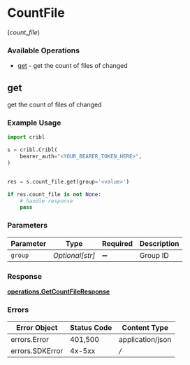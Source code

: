 # CountFile
(*count_file*)

### Available Operations

* [get](#get) - get the count of files of changed

## get

get the count of files of changed

### Example Usage

```python
import cribl

s = cribl.Cribl(
    bearer_auth="<YOUR_BEARER_TOKEN_HERE>",
)


res = s.count_file.get(group='<value>')

if res.count_file is not None:
    # handle response
    pass

```

### Parameters

| Parameter          | Type               | Required           | Description        |
| ------------------ | ------------------ | ------------------ | ------------------ |
| `group`            | *Optional[str]*    | :heavy_minus_sign: | Group ID           |


### Response

**[operations.GetCountFileResponse](../../models/operations/getcountfileresponse.md)**
### Errors

| Error Object     | Status Code      | Content Type     |
| ---------------- | ---------------- | ---------------- |
| errors.Error     | 401,500          | application/json |
| errors.SDKError  | 4x-5xx           | */*              |
